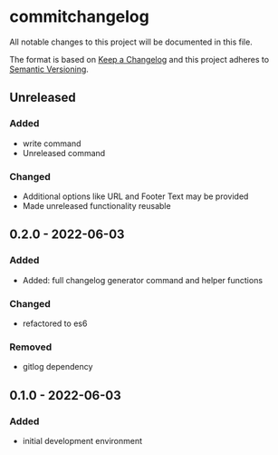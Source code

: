 # commitchangelog

All notable changes to this project will be documented in this file.

The format is based on [Keep a Changelog](http://keepachangelog.com/)
and this project adheres to [Semantic Versioning](http://semver.org/).

## Unreleased
### Added
- write command
- Unreleased command

### Changed
- Additional options like URL and Footer Text may be provided
- Made unreleased functionality reusable

## 0.2.0 - 2022-06-03
### Added
- Added: full changelog generator command and helper functions

### Changed
- refactored to es6

### Removed
- gitlog dependency

## 0.1.0 - 2022-06-03
### Added
- initial development environment
